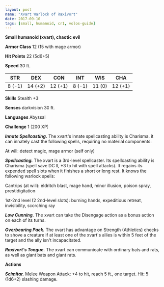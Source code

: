```yaml
---
layout: post
name: "Xvart Warlock of Raxivort"
date: 2017-09-10
tags: [small, humanoid, cr1, volos-guide]
---
```


**Small humanoid (xvart), chaotic evil**

**Armor Class** 12 (15 with mage armor)

**Hit Points** 22 (5d6+5)

**Speed** 30 ft.

|   STR   |   DEX   |   CON   |   INT   |   WIS   |   CHA   |
|:-----:|:-----:|:-----:|:-----:|:-----:|:-----:|
| 8 (-1) | 14 (+2) | 12 (+1) | 8 (-1) | 11 (0) | 12 (+1) |

**Skills** Stealth +3

**Senses** darkvision 30 ft.

**Languages** Abyssal

**Challenge** 1 (200 XP)

***Innate Spellcasting.*** The xvart's innate spellcasting ability is Charisma. it can innately cast the following spells, requiring no material components:

At will: detect magic, mage armor (self only)

***Spellcasting.*** The xvart is a 3rd-level spellcaster. Its spellcasting ability is Charisma (spell save DC ll, +3 to hit with spell attacks). It regains its expended spell slots when it finishes a short or long rest. It knows the following warlock spells:

Cantrips (at will): eldritch blast, mage hand, minor illusion, poison spray, prestidigitation

1st-2nd level (2 2nd-level slots): burning hands, expeditious retreat, invisibility, scorching ray

***Low Cunning.*** The xvart can take the Disengage action as a bonus action on each of its turns.

***Overbearing Pack.*** The xvart has advantage on Strength (Athletics) checks to shove a creature if at least one of the xvart's allies is within 5 feet of the target and the ally isn't incapacitated.

***Raxivort's Tongue.*** The xvart can communicate with ordinary bats and rats, as well as giant bats and giant rats.

**Actions**

***Scimitar.*** Melee Weapon Attack: +4 to hit, reach 5 ft., one target. Hit: 5 (1d6+2) slashing damage.

